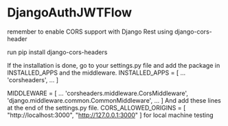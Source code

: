 # DjangoAuthJWTFlow


remember to enable CORS support with Django Rest using django-cors-header

run  pip install django-cors-headers

If the installation is done, go to your settings.py file and add the package in INSTALLED_APPS and the middleware.
INSTALLED_APPS = [
    ...
    'corsheaders',
    ...
]

MIDDLEWARE = [
    ...
    'corsheaders.middleware.CorsMiddleware',
    'django.middleware.common.CommonMiddleware',
    ...
]
And add these lines at the end of the settings.py file.
CORS_ALLOWED_ORIGINS = [
    "http://localhost:3000",
    "http://127.0.0.1:3000"
] for local machine testing
